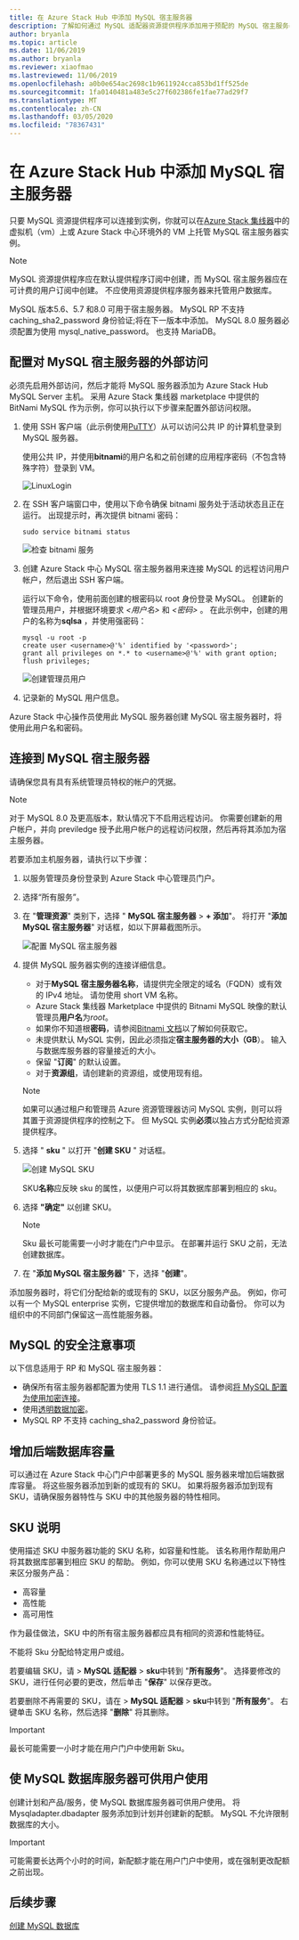 ```yaml
---
title: 在 Azure Stack Hub 中添加 MySQL 宿主服务器
description: 了解如何通过 MySQL 适配器资源提供程序添加用于预配的 MySQL 宿主服务器。
author: bryanla
ms.topic: article
ms.date: 11/06/2019
ms.author: bryanla
ms.reviewer: xiaofmao
ms.lastreviewed: 11/06/2019
ms.openlocfilehash: a0b0e654ac2698c1b9611924cca853bd1ff525de
ms.sourcegitcommit: 1fa0140481a483e5c27f602386fe1fae77ad29f7
ms.translationtype: MT
ms.contentlocale: zh-CN
ms.lasthandoff: 03/05/2020
ms.locfileid: "78367431"
---
```

# <a name="add-mysql-hosting-servers-in-azure-stack-hub"></a>在 Azure Stack Hub 中添加 MySQL 宿主服务器

只要 MySQL 资源提供程序可以连接到实例，你就可以在[Azure Stack 集线器](azure-stack-overview.md)中的虚拟机（vm）上或 Azure Stack 中心环境外的 VM 上托管 MySQL 宿主服务器实例。

> [!NOTE]
> MySQL 资源提供程序应在默认提供程序订阅中创建，而 MySQL 宿主服务器应在可计费的用户订阅中创建。 不应使用资源提供程序服务器来托管用户数据库。

MySQL 版本5.6、5.7 和8.0 可用于宿主服务器。 MySQL RP 不支持 caching_sha2_password 身份验证;将在下一版本中添加。 MySQL 8.0 服务器必须配置为使用 mysql_native_password。 也支持 MariaDB。

## <a name="configure-external-access-to-the-mysql-hosting-server"></a>配置对 MySQL 宿主服务器的外部访问

必须先启用外部访问，然后才能将 MySQL 服务器添加为 Azure Stack Hub MySQL Server 主机。 采用 Azure Stack 集线器 marketplace 中提供的 BitNami MySQL 作为示例，你可以执行以下步骤来配置外部访问权限。

1. 使用 SSH 客户端（此示例使用[PuTTY](https://www.chiark.greenend.org.uk/~sgtatham/putty/latest.html)）从可以访问公共 IP 的计算机登录到 MySQL 服务器。

    使用公共 IP，并使用**bitnami**的用户名和之前创建的应用程序密码（不包含特殊字符）登录到 VM。

   ![LinuxLogin](media/azure-stack-tutorial-mysqlrp/bitnami1.png)

2. 在 SSH 客户端窗口中，使用以下命令确保 bitnami 服务处于活动状态且正在运行。 出现提示时，再次提供 bitnami 密码：

   `sudo service bitnami status`

   ![检查 bitnami 服务](media/azure-stack-tutorial-mysqlrp/bitnami2.png)

3. 创建 Azure Stack 中心 MySQL 宿主服务器用来连接 MySQL 的远程访问用户帐户，然后退出 SSH 客户端。

    运行以下命令，使用前面创建的根密码以 root 身份登录 MySQL。 创建新的管理员用户，并根据环境要求 *\<用户名\>* 和 *\<密码\>* 。 在此示例中，创建的用户的名称为**sqlsa** ，并使用强密码：

   ```mysql
   mysql -u root -p
   create user <username>@'%' identified by '<password>';
   grant all privileges on *.* to <username>@'%' with grant option;
   flush privileges;
   ```

   ![创建管理员用户](media/azure-stack-tutorial-mysqlrp/bitnami3.png)

4. 记录新的 MySQL 用户信息。

Azure Stack 中心操作员使用此 MySQL 服务器创建 MySQL 宿主服务器时，将使用此用户名和密码。

## <a name="connect-to-a-mysql-hosting-server"></a>连接到 MySQL 宿主服务器

请确保您具有具有系统管理员特权的帐户的凭据。

> [!NOTE]
> 对于 MySQL 8.0 及更高版本，默认情况下不启用远程访问。 你需要创建新的用户帐户，并向 previledge 授予此用户帐户的远程访问权限，然后再将其添加为宿主服务器。

若要添加主机服务器，请执行以下步骤：

1. 以服务管理员身份登录到 Azure Stack 中心管理员门户。
2. 选择“所有服务”。
3. 在 "**管理资源**" 类别下，选择 " **MySQL 宿主服务器** >  **+ 添加**"。 将打开 "**添加 MySQL 宿主服务器**" 对话框，如以下屏幕截图所示。

   ![配置 MySQL 宿主服务器](./media/azure-stack-mysql-rp-deploy/mysql-add-hosting-server-2.png)

4. 提供 MySQL 服务器实例的连接详细信息。

   * 对于**MySQL 宿主服务器名称**，请提供完全限定的域名（FQDN）或有效的 IPv4 地址。 请勿使用 short VM 名称。
   * Azure Stack 集线器 Marketplace 中提供的 Bitnami MySQL 映像的默认管理员**用户名**为*root*。
   * 如果你不知道根**密码**，请参阅[Bitnami 文档](https://docs.bitnami.com/azure/faq/#how-to-find-application-credentials)以了解如何获取它。
   * 未提供默认 MySQL 实例，因此必须指定**宿主服务器的大小（GB**）。 输入与数据库服务器的容量接近的大小。
   * 保留 "**订阅**" 的默认设置。
   * 对于**资源组**，请创建新的资源组，或使用现有组。

   > [!NOTE]
   > 如果可以通过租户和管理员 Azure 资源管理器访问 MySQL 实例，则可以将其置于资源提供程序的控制之下。 但 MySQL 实例**必须**以独占方式分配给资源提供程序。

5. 选择 " **sku** " 以打开 "**创建 SKU** " 对话框。

   ![创建 MySQL SKU](./media/azure-stack-mysql-rp-deploy/mysql-new-sku.png)

   SKU**名称**应反映 sku 的属性，以便用户可以将其数据库部署到相应的 sku。

6. 选择 **"确定"** 以创建 SKU。
   > [!NOTE]
   > Sku 最长可能需要一小时才能在门户中显示。 在部署并运行 SKU 之前，无法创建数据库。

7. 在 "**添加 MySQL 宿主服务器**" 下，选择 "**创建**"。

添加服务器时，将它们分配给新的或现有的 SKU，以区分服务产品。 例如，你可以有一个 MySQL enterprise 实例，它提供增加的数据库和自动备份。 你可以为组织中的不同部门保留这一高性能服务器。

## <a name="security-considerations-for-mysql"></a>MySQL 的安全注意事项

以下信息适用于 RP 和 MySQL 宿主服务器：

* 确保所有宿主服务器都配置为使用 TLS 1.1 进行通信。 请参阅[将 MySQL 配置为使用加密连接](https://dev.mysql.com/doc/refman/5.7/en/using-encrypted-connections.html)。
* 使用[透明数据加密](https://dev.mysql.com/doc/mysql-secure-deployment-guide/5.7/en/secure-deployment-data-encryption.html)。
* MySQL RP 不支持 caching_sha2_password 身份验证。

## <a name="increase-backend-database-capacity"></a>增加后端数据库容量

可以通过在 Azure Stack 中心门户中部署更多的 MySQL 服务器来增加后端数据库容量。 将这些服务器添加到新的或现有的 SKU。 如果将服务器添加到现有 SKU，请确保服务器特性与 SKU 中的其他服务器的特性相同。

## <a name="sku-notes"></a>SKU 说明
使用描述 SKU 中服务器功能的 SKU 名称，如容量和性能。 该名称用作帮助用户将其数据库部署到相应 SKU 的帮助。 例如，你可以使用 SKU 名称通过以下特性来区分服务产品：
  
* 高容量
* 高性能
* 高可用性

作为最佳做法，SKU 中的所有宿主服务器都应具有相同的资源和性能特征。

不能将 Sku 分配给特定用户或组。

若要编辑 SKU，请 > **MySQL 适配器** > **sku**中转到 "**所有服务**"。 选择要修改的 SKU，进行任何必要的更改，然后单击 "**保存**" 以保存更改。 

若要删除不再需要的 SKU，请在 > **MySQL 适配器** > **sku**中转到 "**所有服务**"。 右键单击 SKU 名称，然后选择 "**删除**" 将其删除。

> [!IMPORTANT]
> 最长可能需要一小时才能在用户门户中使用新 Sku。

## <a name="make-mysql-database-servers-available-to-your-users"></a>使 MySQL 数据库服务器可供用户使用

创建计划和产品/服务，使 MySQL 数据库服务器可供用户使用。 将 Mysqladapter.dbadapter 服务添加到计划并创建新的配额。 MySQL 不允许限制数据库的大小。

> [!IMPORTANT]
> 可能需要长达两个小时的时间，新配额才能在用户门户中使用，或在强制更改配额之前出现。

## <a name="next-steps"></a>后续步骤

[创建 MySQL 数据库](azure-stack-mysql-resource-provider-databases.md)
